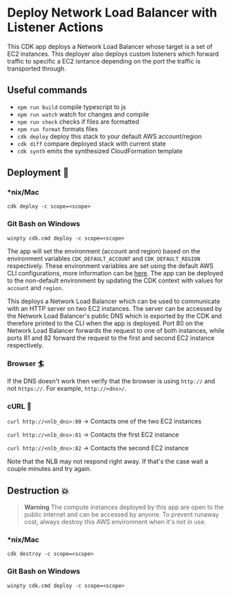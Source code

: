# Deploy Network Load Balancer with Listener Actions

This CDK app deploys a Network Load Balancer whose target is a set of EC2 instances. This deployer also deploys custom listeners which forward traffic to specific a EC2 isntance depending on the port the traffic is transported through.

## Useful commands

- `npm run build` compile typescript to js
- `npm run watch` watch for changes and compile
- `npm run check` checks if files are formatted
- `npm run format` formats files
- `cdk deploy` deploy this stack to your default AWS account/region
- `cdk diff` compare deployed stack with current state
- `cdk synth` emits the synthesized CloudFormation template

## Deployment :rocket:

### \*nix/Mac

`cdk deploy -c scope=<scope>`

### Git Bash on Windows

`winpty cdk.cmd deploy -c scope=<scope>`

The app will set the environment (account and region) based on the environment variables `CDK_DEFAULT_ACCOUNT` and `CDK_DEFAULT_REGION` respectively. These environment variables are set using the default AWS CLI configurations, more information can be [here](https://docs.aws.amazon.com/cdk/v2/guide/environments.html). The app can be deployed to the non-default environment by updating the CDK context with values for `account` and `region`.

This deploys a Network Load Balancer which can be used to communicate with an HTTP server on two EC2 instances. The server can be accessed by the Network Load Balancer's public DNS which is exported by the CDK and therefore printed to the CLI when the app is deployed. Port 80 on the Network Load Balancer forwards the request to one of both instances, while ports 81 and 82 forward the request to the first and second EC2 instance respectively.

### Browser :surfer:

If the DNS doesn't work then verify that the browser is using `http://` and not `https://`. For example, `http://<dns>/`.

### cURL :curling_stone:

`curl http://<nlb_dns>:80` -> Contacts one of the two EC2 instances

`curl http://<nlb_dns>:81` -> Contacts the first EC2 instance

`curl http://<nlb_dns>:82` -> Contacts the second EC2 instance

Note that the NLB may not respond right away. If that's the case wait a couple minutes and try again.

## Destruction :boom:

> **Warning** The compute instances deployed by this app are open to the public internet and can be accessed by anyone. To prevent runaway cost, always destroy this AWS environment when it's not in use.

### \*nix/Mac

`cdk destroy -c scope=<scope>`

### Git Bash on Windows

`winpty cdk.cmd deploy -c scope=<scope>`
